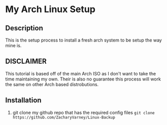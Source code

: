 # My Arch Linux Setup

## Description
This is the setup process to install a fresh arch system to be setup the way mine is.

## DISCLAIMER
This tutorial is based off of the main Arch ISO as I don't want to take the time maintaining my own. Their is also no guarantee this process will work the same on other Arch based distrobutions.


## Installation
1. git clone my github repo that has the required config files
`git clone https://github.com/ZacharyVarney/Linux-Backup`
